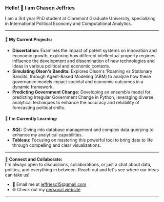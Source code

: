 ### Hello! 👋 I am Chasen Jeffries

I am a 3rd year PhD student at Claremont Graduate University, specializing in International Political Economy and Computational Analytics.

---

#### 🚀 **My Current Projects:**
- **Dissertation:** Examines the impact of patent systems on innovation and economic growth, exploring how different intellectual property regimes influence the development and dissemination of new technologies and ideas in various political and economic contexts.
- **Simulating Olson's Bandits:** Explores Olson's 'Roaming vs Stationary Bandits' through Agent-Based Modeling (ABM) to analyze how these governance models impact societal and economic outcomes in a dynamic framework.
- **Predicting Government Change:** Developing an ensemble model for predicting Irregular Government Change in Python, leveraging diverse analytical techniques to enhance the accuracy and reliability of forecasting political shifts.

#### 🌱 **I'm Currently Learning:**
- ***SQL:*** Diving into database management and complex data querying to enhance my analytical capabilities.
- **Tableau:** Focusing on mastering this powerful tool to bring data to life through compelling and clear visualizations.

---

🤝 **Connect and Collaborate:**  
I'm always open to discussions, collaborations, or just a chat about data, politics, and everything in between. Reach out and let's see where our ideas can take us!

- 📧 Email me at jeffriesc15@gmail.com
- 🌐 Check out my [personal website](https://chasen-jeffries.github.io/)

---


<!--

![Chasen's GitHub stats](https://github-readme-stats.vercel.app/api?username=chasen-jeffries&show_icons=true)
![Chasen's trophy](https://github-profile-trophy.vercel.app/?username=chasen-jeffries)
![Chasen's Top Langs](https://github-readme-stats.vercel.app/api/top-langs/?username=chasen-jeffries&layout=compact&count_private=true)
**Chasen-Jeffries/Chasen-Jeffries** is a ✨ _special_ ✨ repository because its `README.md` (this file) appears on your GitHub profile.

Here are some ideas to get you started:
- I am Chasen Jeffries, a data scientist and political economy expert pursuing a PhD in international Relations and Political Science, with a focus on International Political Economy and Computational Analytics. You can check out my [personal website](https://chasen-jeffries.github.io/) to learn more about me.
- 🔭 I’m currently working on a diverse array of projects using qualitative and quantitative methods. These include a dissertation examining the impact of patent systems on innovation and economic growth, a simulation of Olson's 'Roaming vs Stationary Bandits' concept, and a predictive model for Irregular Government Change.
- 🌱 I’m currently learning SQL and Tableau to enhance my data visualization and database management skills, aiming to integrate these tools into my research and analysis work. This will give me additional skills to access new datasets and enable me to articulate complex information effectively.
- 👯 I’m looking to collaborate on ...
- 🤔 I’m looking for help with ...
- 💬 Ask me about ...
- 📫 How to reach me: Email me at jeffriesc15@gmail.com
- ⚡ Fun fact: ...
-->

